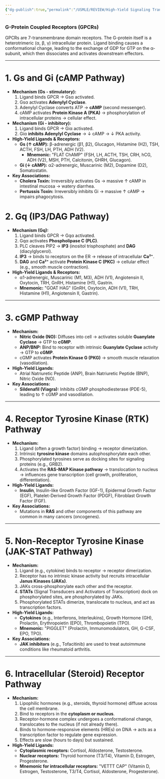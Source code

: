 ```yaml
---
{"dg-publish":true,"permalink":"/USMLE/REVIEW/High-Yield Signaling Transduction Pathways/"}
---
```


### G-Protein Coupled Receptors (GPCRs)

GPCRs are 7-transmembrane domain receptors. The G-protein itself is a heterotrimeric (α, β, γ) intracellular protein. Ligand binding causes a conformational change, leading to the exchange of GDP for GTP on the α-subunit, which then dissociates and activates downstream effectors.

---

# 1. Gs and Gi (cAMP Pathway)

*   **Mechanism (Gs - stimulatory):**
    1.  Ligand binds GPCR → Gsα activated.
    2.  Gsα activates **Adenylyl Cyclase**.
    3.  Adenylyl Cyclase converts ATP → **cAMP** (second messenger).
    4.  cAMP activates **Protein Kinase A (PKA)** → phosphorylation of intracellular proteins → cellular effect.
*   **Mechanism (Gi - inhibitory):**
    1.  Ligand binds GPCR → Giα activated.
    2.  Giα **inhibits Adenylyl Cyclase** → ↓ cAMP → ↓ PKA activity.
*   **High-Yield Ligands & Receptors:**
    *   **Gs (↑ cAMP):** β-adrenergic (β1, β2), Glucagon, Histamine (H2), TSH, ACTH, FSH, LH, PTH, ADH (V2).
        *   **Mnemonic:** "FLAT ChAMP" (FSH, LH, ACTH, TSH, CRH, hCG, ADH (V2), MSH, PTH, Calcitonin, GHRH, Glucagon).
    *   **Gi (↓ cAMP):** α2-adrenergic, Muscarinic (M2), Dopamine (D2), Somatostatin.
*   **Key Associations:**
    *   **Cholera Toxin:** Irreversibly activates Gs → massive ↑ cAMP in intestinal mucosa → watery diarrhea.
    *   **Pertussis Toxin:** Irreversibly inhibits Gi → massive ↑ cAMP → impairs phagocytosis.

# 2. Gq (IP3/DAG Pathway)

*   **Mechanism (Gq):**
    1.  Ligand binds GPCR → Gqα activated.
    2.  Gqα activates **Phospholipase C (PLC)**.
    3.  PLC cleaves PIP2 → **IP3** (inositol trisphosphate) and **DAG** (diacylglycerol).
    4.  **IP3** → binds to receptors on the ER → release of intracellular **Ca²⁺**.
    5.  **DAG** and **Ca²⁺** activate **Protein Kinase C (PKC)** → cellular effect (e.g., smooth muscle contraction).
*   **High-Yield Ligands & Receptors:**
    *   α1-adrenergic, Muscarinic (M1, M3), ADH (V1), Angiotensin II, Oxytocin, TRH, GnRH, Histamine (H1), Gastrin.
    *   **Mnemonic:** "GOAT HAG" (GnRH, Oxytocin, ADH (V1), TRH, Histamine (H1), Angiotensin II, Gastrin).

---

# 3. cGMP Pathway

*   **Mechanism:**
    *   **Nitric Oxide (NO):** Diffuses into cell → activates soluble **Guanylate Cyclase** → GTP to **cGMP**.
    *   **ANP/BNP:** Bind to receptor with intrinsic **Guanylate Cyclase** activity → GTP to **cGMP**.
    *   cGMP activates **Protein Kinase G (PKG)** → smooth muscle relaxation (vasodilation).
*   **High-Yield Ligands:**
    *   Atrial Natriuretic Peptide (ANP), Brain Natriuretic Peptide (BNP), Nitric Oxide (NO).
*   **Key Associations:**
    *   **Sildenafil (Viagra):** Inhibits cGMP phosphodiesterase (PDE-5), leading to ↑ cGMP and vasodilation.

---

# 4. Receptor Tyrosine Kinase (RTK) Pathway

*   **Mechanism:**
    1.  Ligand (often a growth factor) binding → receptor dimerization.
    2.  Intrinsic **tyrosine kinase** domains autophosphorylate each other.
    3.  Phosphorylated tyrosines serve as docking sites for signaling proteins (e.g., GRB2).
    4.  Activates the **RAS-MAP Kinase pathway** → translocation to nucleus → influences gene transcription (cell growth, proliferation, differentiation).
*   **High-Yield Ligands:**
    *   **Insulin**, Insulin-like Growth Factor (IGF-1), Epidermal Growth Factor (EGF), Platelet-Derived Growth Factor (PDGF), Fibroblast Growth Factor (FGF).
*   **Key Associations:**
    *   Mutations in **RAS** and other components of this pathway are common in many cancers (oncogenes).

---

# 5. Non-Receptor Tyrosine Kinase (JAK-STAT Pathway)

*   **Mechanism:**
    1.  Ligand (e.g., cytokine) binds to receptor → receptor dimerization.
    2.  Receptor has no intrinsic kinase activity but recruits intracellular **Janus Kinases (JAKs)**.
    3.  JAKs cross-phosphorylate each other and the receptor.
    4.  **STATs** (Signal Transducers and Activators of Transcription) dock on phosphorylated sites, are phosphorylated by JAKs.
    5.  Phosphorylated STATs dimerize, translocate to nucleus, and act as transcription factors.
*   **High-Yield Ligands:**
    *   **Cytokines** (e.g., Interferons, Interleukins), Growth Hormone (GH), Prolactin, Erythropoietin (EPO), Thrombopoietin (TPO).
    *   **Mnemonic:** "PIGGLET" (Prolactin, Immunomodulators, GH, G-CSF, EPO, TPO).
*   **Key Associations:**
    *   **JAK inhibitors** (e.g., Tofacitinib) are used to treat autoimmune conditions like rheumatoid arthritis.

---

# 6. Intracellular (Steroid) Receptor Pathway

*   **Mechanism:**
    1.  Lipophilic hormones (e.g., steroids, thyroid hormone) diffuse across the cell membrane.
    2.  Bind to receptors in the **cytoplasm or nucleus**.
    3.  Receptor-hormone complex undergoes a conformational change, translocates to the nucleus (if not already there).
    4.  Binds to hormone-responsive elements (HREs) on DNA → acts as a transcription factor to regulate gene expression.
    5.  Effects are slow (hours to days) but sustained.
*   **High-Yield Ligands:**
    *   **Cytoplasmic receptors:** Cortisol, Aldosterone, Testosterone.
    *   **Nuclear receptors:** Thyroid hormone (T3/T4), Vitamin D, Estrogen, Progesterone.
    *   **Mnemonic for intracellular receptors:** "VETTT CAP" (Vitamin D, Estrogen, Testosterone, T3/T4, Cortisol, Aldosterone, Progesterone).
